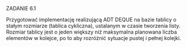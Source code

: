 ZADANIE 6.1

Przygotować implementację realizującą ADT DEQUE na bazie tablicy o stałym rozmiarze (tablica cykliczna), ustalanym w czasie tworzenia listy. Rozmiar tablicy jest o jeden większy niż maksymalna planowana liczba elementów w kolejce, po to aby rozróżnić sytuacje pustej i pełnej kolejki.
